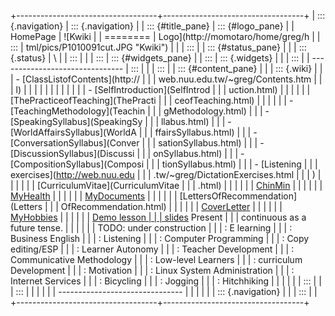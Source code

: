 +-----------------------------------+-----------------------------------+
| ::: {.navigation}                 | ::: {.navigation}                 |
| ::: {#title_pane}                 | ::: {#logo_pane}                  |
| HomePage                          | ![Kwiki                           |
| ========                          | Logo](http://momotaro/home/greg/h |
| :::                               | tml/pics/P1010091cut.JPG "Kwiki") |
|                                   | :::                               |
| ::: {#status_pane}                |                                   |
| ::: {.status}                     | \                                 |
| :::                               |                                   |
| :::                               | ::: {#widgets_pane}               |
| :::                               | ::: {.widgets}                    |
|                                   | :::                               |
| -------------------------------   | :::                               |
|                                   | :::                               |
| ::: {#content_pane}               |                                   |
| ::: {.wiki}                       |                                   |
| -   [ClassListofContents](http:// |                                   |
| web.nuu.edu.tw/~greg/Contents.htm |                                   |
| l)                                |                                   |
|                                   |                                   |
| <!-- -->                          |                                   |
|                                   |                                   |
| -   [SelfIntroduction](SelfIntrod |                                   |
| uction.html)                      |                                   |
|                                   |                                   |
| [ThePracticeofTeaching](ThePracti |                                   |
| ceofTeaching.html)                |                                   |
|                                   |                                   |
| -   [TeachingMethodology](Teachin |                                   |
| gMethodology.html)                |                                   |
| -   [SpeakingSyllabus](SpeakingSy |                                   |
| llabus.html)                      |                                   |
| -   [WorldAffairsSyllabus](WorldA |                                   |
| ffairsSyllabus.html)              |                                   |
| -   [ConversationSyllabus](Conver |                                   |
| sationSyllabus.html)              |                                   |
| -   [DiscussionSyllabus](Discussi |                                   |
| onSyllabus.html)                  |                                   |
| -   [CompositionSyllabus](Composi |                                   |
| tionSyllabus.html)                |                                   |
| -   [Listening                    |                                   |
|     exercises](http://web.nuu.edu |                                   |
| .tw/~greg/DictationExercises.html |                                   |
| )                                 |                                   |
|                                   |                                   |
| [CurriculumVitae](CurriculumVitae |                                   |
| .html)                            |                                   |
|                                   |                                   |
| [ChinMin](ChinMin.html)           |                                   |
|                                   |                                   |
| [MyHealth](MyHealth.html)         |                                   |
|                                   |                                   |
| [MyDocuments](MyDocuments.html)   |                                   |
|                                   |                                   |
| [LettersOfRecommendation](Letters |                                   |
| OfRecommendation.html)            |                                   |
|                                   |                                   |
| [CoverLetter](CoverLetter.html)   |                                   |
|                                   |                                   |
| [MyHobbies](MyHobbies.html)       |                                   |
|                                   |                                   |
| [Demo lesson                 |                                   |
| slides](pc/index.html) Present    |                                   |
| continuous as a future tense.     |                                   |
|                                   |                                   |
| TODO: under construction          |                                   |
| :   E learning                    |                                   |
| :   Business English              |                                   |
| :   Listening                     |                                   |
| :   Computer Programming          |                                   |
| :   Copy editing/ESP              |                                   |
| :   Learner Autonomy              |                                   |
| :   Teacher Development           |                                   |
| :   Communicative Methodology     |                                   |
| :   Low-level Learners            |                                   |
| :   curriculum Development        |                                   |
| :   Motivation                    |                                   |
| :   Linux System Administration   |                                   |
| :   Internet Services             |                                   |
| :   Bicycling                     |                                   |
| :   Jogging                       |                                   |
| :   Hitchhiking                   |                                   |
|                                   |                                   |
| :::                               |                                   |
| :::                               |                                   |
|                                   |                                   |
| -------------------------------   |                                   |
|                                   |                                   |
| ::: {.navigation}                 |                                   |
| :::                               |                                   |
+-----------------------------------+-----------------------------------+
